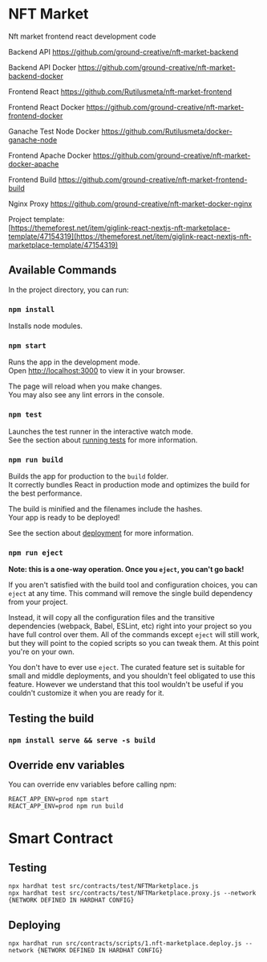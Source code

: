 # NFT Market

Nft market frontend react development code

Backend API
https://github.com/ground-creative/nft-market-backend

Backend API Docker
https://github.com/ground-creative/nft-market-backend-docker

Frontend React
https://github.com/Rutilusmeta/nft-market-frontend

Frontend React Docker
https://github.com/ground-creative/nft-market-frontend-docker

Ganache Test Node Docker
https://github.com/Rutilusmeta/docker-ganache-node

Frontend Apache Docker
https://github.com/ground-creative/nft-market-docker-apache

Frontend Build
https://github.com/ground-creative/nft-market-frontend-build

Nginx Proxy
https://github.com/ground-creative/nft-market-docker-nginx

Project template:\
[https://themeforest.net/item/giglink-react-nextjs-nft-marketplace-template/47154319](https://themeforest.net/item/giglink-react-nextjs-nft-marketplace-template/47154319)

## Available Commands

In the project directory, you can run:

### `npm install`

Installs node modules.

### `npm start`

Runs the app in the development mode.\
Open [http://localhost:3000](http://localhost:3000) to view it in your browser.

The page will reload when you make changes.\
You may also see any lint errors in the console.

### `npm test`

Launches the test runner in the interactive watch mode.\
See the section about [running tests](https://facebook.github.io/create-react-app/docs/running-tests) for more information.

### `npm run build`

Builds the app for production to the `build` folder.\
It correctly bundles React in production mode and optimizes the build for the best performance.

The build is minified and the filenames include the hashes.\
Your app is ready to be deployed!

See the section about [deployment](https://facebook.github.io/create-react-app/docs/deployment) for more information.

### `npm run eject`

**Note: this is a one-way operation. Once you `eject`, you can't go back!**

If you aren't satisfied with the build tool and configuration choices, you can `eject` at any time. This command will remove the single build dependency from your project.

Instead, it will copy all the configuration files and the transitive dependencies (webpack, Babel, ESLint, etc) right into your project so you have full control over them. All of the commands except `eject` will still work, but they will point to the copied scripts so you can tweak them. At this point you're on your own.

You don't have to ever use `eject`. The curated feature set is suitable for small and middle deployments, and you shouldn't feel obligated to use this feature. However we understand that this tool wouldn't be useful if you couldn't customize it when you are ready for it.

## Testing the build

### `npm install serve && serve -s build`

## Override env variables

You can override env variables before calling npm:
```
REACT_APP_ENV=prod npm start
REACT_APP_ENV=prod npm run build
```

# Smart Contract

## Testing

```
npx hardhat test src/contracts/test/NFTMarketplace.js
npx hardhat test src/contracts/test/NFTMarketplace.proxy.js --network {NETWORK DEFINED IN HARDHAT CONFIG}
```

## Deploying

```
npx hardhat run src/contracts/scripts/1.nft-marketplace.deploy.js --network {NETWORK DEFINED IN HARDHAT CONFIG}
```